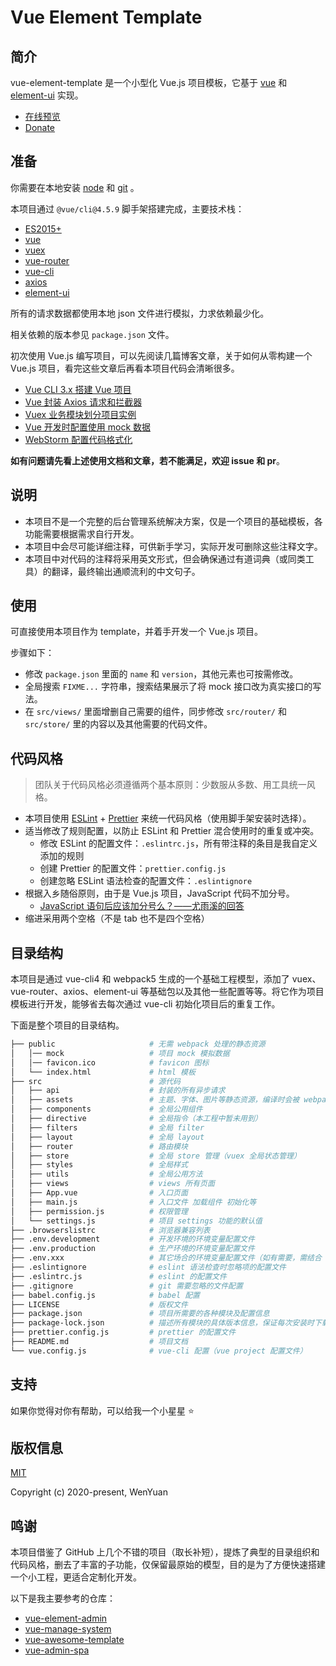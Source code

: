# Vue Element Template

## 简介

vue-element-template 是一个小型化 Vue.js 项目模板，它基于 [vue](https://cn.vuejs.org/) 和 [element-ui](https://element.eleme.cn/) 实现。

* [在线预览](http://vue-element-template.wenyuanblog.com/)
* [Donate](https://www.wenyuanblog.com/gift.html)

## 准备

你需要在本地安装 [node](https://nodejs.org/) 和 [git](https://git-scm.com/) 。

本项目通过 `@vue/cli@4.5.9` 脚手架搭建完成，主要技术栈：

* [ES2015+](http://es6.ruanyifeng.com/)
* [vue](https://cn.vuejs.org/)
* [vuex](https://vuex.vuejs.org/zh/)
* [vue-router](https://router.vuejs.org/zh/)
* [vue-cli](https://cli.vuejs.org/zh/)
* [axios](https://github.com/axios/axios)
* [element-ui](https://element.eleme.cn/)

所有的请求数据都使用本地 json 文件进行模拟，力求依赖最少化。

相关依赖的版本参见 `package.json` 文件。

初次使用 Vue.js 编写项目，可以先阅读几篇博客文章，关于如何从零构建一个 Vue.js 项目，看完这些文章后再看本项目代码会清晰很多。

* [Vue CLI 3.x 搭建 Vue 项目](https://www.wenyuanblog.com/blogs/vue-cli3x-to-create-vue-project.html)
* [Vue 封装 Axios 请求和拦截器](https://www.wenyuanblog.com/blogs/vue-axios-interceptors-packaging.html)
* [Vuex 业务模块划分项目实例](https://www.wenyuanblog.com/blogs/vue-vuex-module-division-in-real-project.html)
* [Vue 开发时配置使用 mock 数据](https://www.wenyuanblog.com/blogs/vue-use-mock-data-when-developing.html)
* [WebStorm 配置代码格式化](https://www.wenyuanblog.com/blogs/webstorm-eslint-prettier-reformat-code.html)

**如有问题请先看上述使用文档和文章，若不能满足，欢迎 issue 和 pr**。

## 说明

* 本项目不是一个完整的后台管理系统解决方案，仅是一个项目的基础模板，各功能需要根据需求自行开发。
* 本项目中会尽可能详细注释，可供新手学习，实际开发可删除这些注释文字。
* 本项目中对代码的注释将采用英文形式，但会确保通过有道词典（或同类工具）的翻译，最终输出通顺流利的中文句子。

## 使用

可直接使用本项目作为 template，并着手开发一个 Vue.js 项目。

步骤如下：

* 修改 `package.json` 里面的 `name` 和 `version`，其他元素也可按需修改。
* 全局搜索 `FIXME...` 字符串，搜索结果展示了将 mock 接口改为真实接口的写法。
* 在 `src/views/` 里面增删自己需要的组件，同步修改 `src/router/` 和 `src/store/` 里的内容以及其他需要的代码文件。

## 代码风格

> 团队关于代码风格必须遵循两个基本原则：少数服从多数、用工具统一风格。

* 本项目使用 [ESLint](https://github.com/eslint/eslint) + [Prettier](https://github.com/prettier/prettier) 来统一代码风格（使用脚手架安装时选择）。
* 适当修改了规则配置，以防止 ESLint 和 Prettier 混合使用时的重复或冲突。
  * 修改 ESLint 的配置文件：`.eslintrc.js`，所有带注释的条目是我自定义添加的规则
  * 创建 Prettier 的配置文件：`prettier.config.js`
  * 创建忽略 ESLint 语法检查的配置文件：`.eslintignore`
* 根据入乡随俗原则，由于是 Vue.js 项目，JavaScript 代码不加分号。
  * [JavaScript 语句后应该加分号么？——尤雨溪的回答](https://www.zhihu.com/question/20298345/answer/49551142)
* 缩进采用两个空格（不是 tab 也不是四个空格）

## 目录结构

本项目是通过 vue-cli4 和 webpack5 生成的一个基础工程模型，添加了 vuex、vue-router、axios、element-ui 等基础包以及其他一些配置等等。将它作为项目模板进行开发，能够省去每次通过 vue-cli 初始化项目后的重复工作。

下面是整个项目的目录结构。

```bash
├── public                     # 无需 webpack 处理的静态资源
│   │── mock                   # 项目 mock 模拟数据
│   │── favicon.ico            # favicon 图标
│   └── index.html             # html 模板
├── src                        # 源代码
│   ├── api                    # 封装的所有异步请求
│   ├── assets                 # 主题、字体、图片等静态资源，编译时会被 webpack 处理
│   ├── components             # 全局公用组件
│   ├── directive              # 全局指令（本工程中暂未用到）
│   ├── filters                # 全局 filter
│   ├── layout                 # 全局 layout
│   ├── router                 # 路由模块
│   ├── store                  # 全局 store 管理（vuex 全局状态管理）
│   ├── styles                 # 全局样式
│   ├── utils                  # 全局公用方法
│   ├── views                  # views 所有页面
│   ├── App.vue                # 入口页面
│   ├── main.js                # 入口文件 加载组件 初始化等
│   ├── permission.js          # 权限管理
│   └── settings.js            # 项目 settings 功能的默认值
├── .browserslistrc            # 浏览器兼容列表
├── .env.development           # 开发环境的环境变量配置文件
├── .env.production            # 生产环境的环境变量配置文件
├── .env.xxx                   # 其它场合的环境变量配置文件（如有需要，需结合 package.json 中的 scripts）
├── .eslintignore              # eslint 语法检查时忽略项的配置文件
├── .eslintrc.js               # eslint 的配置文件
├── .gitignore                 # git 需要忽略的文件配置
├── babel.config.js            # babel 配置
├── LICENSE                    # 版权文件
├── package.json               # 项目所需要的各种模块及配置信息
├── package-lock.json          # 描述所有模块的具体版本信息，保证每次安装时下载大版本号前提下的最新版本
├── prettier.config.js         # prettier 的配置文件
├── README.md                  # 项目文档
└── vue.config.js              # vue-cli 配置（vue project 配置文件）
```

## 支持

如果你觉得对你有帮助，可以给我一个小星星 ⭐️

## 版权信息

[MIT](https://opensource.org/licenses/MIT)

Copyright (c) 2020-present, WenYuan

## 鸣谢

本项目借鉴了 GitHub 上几个不错的项目（取长补短），提炼了典型的目录组织和代码风格，删去了丰富的子功能，仅保留最原始的模型，目的是为了方便快速搭建一个小工程，更适合定制化开发。

以下是我主要参考的仓库：

* [vue-element-admin](https://github.com/PanJiaChen/vue-element-admin)
* [vue-manage-system](https://github.com/lin-xin/vue-manage-system)
* [vue-awesome-template](https://github.com/BryanAdamss/vue-awesome-template)
* [vue-admin-spa](https://github.com/lss5270/vue-admin-spa)
